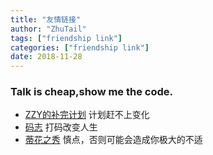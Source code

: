 ```yaml
---
title: "友情链接"
author: "ZhuTail"
tags: ["friendship link"]
categories: ["friendship link"]
date: 2018-11-28
---
```


### Talk is cheap,show me the code.
* [ZZY的补完计划](https://zzycreate.github.io/) 计划赶不上变化
* [码志](https://mazhuang.org/) 打码改变人生
* [蒂花之秀](http://love.xiaolaoni.xin) 慎点，否则可能会造成你极大的不适